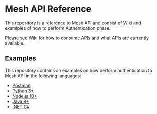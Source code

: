 # Mesh API Reference

This repository is a reference to Mesh API and consist of [Wiki](./wiki) and examlples of how to perform Authentication phase.

Please see [Wiki](./wiki) for how to consume APIs and what APIs are currently available.


## Examples

This repository contains an examples on how perform authentication to Mesh API in the following languages:

* [Postman](./postman)
* [Python 3+](./python3)
* [Node.js 10+](./nodejs)
* [Java 8+](./java)
* [.NET C#](./dotnet)


